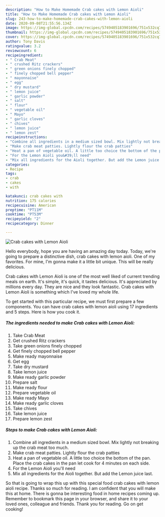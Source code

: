 ```yaml
---
description: "How to Make Homemade Crab cakes with Lemon Aioli"
title: "How to Make Homemade Crab cakes with Lemon Aioli"
slug: 243-how-to-make-homemade-crab-cakes-with-lemon-aioli
date: 2020-09-08T21:55:56.134Z
image: https://img-global.cpcdn.com/recipes/5749405183901696/751x532cq70/crab-cakes-with-lemon-aioli-recipe-main-photo.jpg
thumbnail: https://img-global.cpcdn.com/recipes/5749405183901696/751x532cq70/crab-cakes-with-lemon-aioli-recipe-main-photo.jpg
cover: https://img-global.cpcdn.com/recipes/5749405183901696/751x532cq70/crab-cakes-with-lemon-aioli-recipe-main-photo.jpg
author: Tony Davis
ratingvalue: 3.2
reviewcount: 6
recipeingredient:
- " Crab Meat"
- " crushed Ritz crackers"
- " green onions finely chopped"
- " finely chopped bell pepper"
- " mayonnaise"
- " egg"
- " dry mustard"
- " lemon juice"
- " garlic powder"
- " salt"
- " flour"
- " vegetable oil"
- " Mayo"
- " garlic cloves"
- " chives"
- " lemon juice"
- " lemon zest"
recipeinstructions:
- "Combine all ingredients in a medium sized bowl. Mix lightly not breaking up the crab meat too much."
- "Make crab meat patties. Lightly flour the crab patties"
- "Heat a pan of vegetable oil. A little too choice the bottom of the pan. Place the crab cakes in the pan let cook for 4 minutes on each side."
- "For the Lemon Aioli you&#39;ll need"
- "Mix all ingredients for the Aioli together. But add the Lemon juice last."
categories:
- Recipe
tags:
- crab
- cakes
- with

katakunci: crab cakes with 
nutrition: 175 calories
recipecuisine: American
preptime: "PT11M"
cooktime: "PT53M"
recipeyield: "2"
recipecategory: Dinner

---
```



![Crab cakes with Lemon Aioli](https://img-global.cpcdn.com/recipes/5749405183901696/751x532cq70/crab-cakes-with-lemon-aioli-recipe-main-photo.jpg)

Hello everybody, hope you are having an amazing day today. Today, we're going to prepare a distinctive dish, crab cakes with lemon aioli. One of my favorites. For mine, I'm gonna make it a little bit unique. This will be really delicious.

Crab cakes with Lemon Aioli is one of the most well liked of current trending meals on earth. It's simple, it's quick, it tastes delicious. It's appreciated by millions every day. They are nice and they look fantastic. Crab cakes with Lemon Aioli is something which I've loved my whole life.




To get started with this particular recipe, we must first prepare a few components. You can have crab cakes with lemon aioli using 17 ingredients and 5 steps. Here is how you cook it.

<!--inarticleads1-->

##### The ingredients needed to make Crab cakes with Lemon Aioli:

1. Take  Crab Meat
1. Get  crushed Ritz crackers
1. Take  green onions finely chopped
1. Get  finely chopped bell pepper
1. Make ready  mayonnaise
1. Get  egg
1. Take  dry mustard
1. Take  lemon juice
1. Make ready  garlic powder
1. Prepare  salt
1. Make ready  flour
1. Prepare  vegetable oil
1. Make ready  Mayo
1. Make ready  garlic cloves
1. Take  chives
1. Take  lemon juice
1. Prepare  lemon zest




<!--inarticleads2-->

##### Steps to make Crab cakes with Lemon Aioli:

1. Combine all ingredients in a medium sized bowl. Mix lightly not breaking up the crab meat too much.
1. Make crab meat patties. Lightly flour the crab patties
1. Heat a pan of vegetable oil. A little too choice the bottom of the pan. Place the crab cakes in the pan let cook for 4 minutes on each side.
1. For the Lemon Aioli you&#39;ll need
1. Mix all ingredients for the Aioli together. But add the Lemon juice last.




So that is going to wrap this up with this special food crab cakes with lemon aioli recipe. Thanks so much for reading. I am confident that you will make this at home. There is gonna be interesting food in home recipes coming up. Remember to bookmark this page in your browser, and share it to your loved ones, colleague and friends. Thank you for reading. Go on get cooking!
